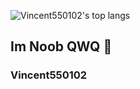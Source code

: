 <!--![Vincent550102's github stats](https://github-readme-stats.vercel.app/api?username=Vincent550102&count_private=true&show_icons=true&include_all_commits=true&theme=radical)  -->
![Vincent550102's top langs](https://github-readme-stats.vercel.app/api/top-langs/?username=Vincent550102&layout=compact&theme=radical)
## Im Noob QWQ :8ball: 
### Vincent550102
